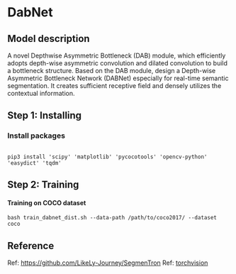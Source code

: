 # DabNet

## Model description

A novel Depthwise Asymmetric Bottleneck (DAB) module, which efficiently adopts depth-wise asymmetric convolution and dilated convolution to build a bottleneck structure. 
Based on the DAB module, design a Depth-wise Asymmetric Bottleneck Network (DABNet) especially for real-time semantic segmentation.
It creates sufficient receptive field and densely utilizes the contextual information. 

## Step 1: Installing

### Install packages

```shell

pip3 install 'scipy' 'matplotlib' 'pycocotools' 'opencv-python' 'easydict' 'tqdm'

```

## Step 2: Training

#### Training on COCO dataset

```shell
bash train_dabnet_dist.sh --data-path /path/to/coco2017/ --dataset coco
```

## Reference

Ref: https://github.com/LikeLy-Journey/SegmenTron
Ref: [torchvision](../../torchvision/pytorch/README.md)

